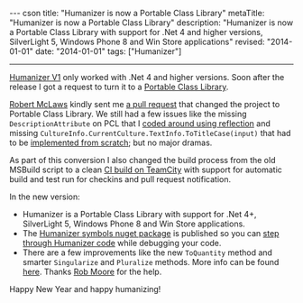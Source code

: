 --- cson
title: "Humanizer is now a Portable Class Library"
metaTitle: "Humanizer is now a Portable Class Library"
description: "Humanizer is now a Portable Class Library with support for .Net 4 and higher versions, SilverLight 5, Windows Phone 8 and Win Store applications"
revised: "2014-01-01"
date: "2014-01-01"
tags: ["Humanizer"]

---
[Humanizer V1](/humanizer-v1) only worked with .Net 4 and higher versions. Soon after the release I got a request to turn it to a [Portable Class Library](http://msdn.microsoft.com/en-us/library/gg597391.aspx). 

[Robert McLaws](https://twitter.com/robertmclaws) kindly sent me [a pull request](https://github.com/MehdiK/Humanizer/pull/28) that changed the project to Portable Class Library. We still had a few issues like the missing `DescriptionAttribute` on PCL that I [coded around using reflection](https://github.com/MehdiK/Humanizer/blob/master/src/Humanizer/EnumHumanizeExtensions.cs#L33) and missing `CultureInfo.CurrentCulture.TextInfo.ToTitleCase(input)` that had to be [implemented from scratch](https://github.com/MehdiK/Humanizer/blob/master/src/Humanizer/Transformer/ToTitleCase.cs); but no major dramas.

As part of this conversion I also changed the build process from the old MSBuild script to a clean [CI build on TeamCity](/continuous-integration-delivery-github-teamcity) with support for automatic build and test run for checkins and pull request notification. 

In the new version:

 - Humanizer is a Portable Class Library with support for .Net 4+, SilverLight 5, Windows Phone 8 and Win Store applications. 
 - The [Humanizer symbols nuget package](http://www.symbolsource.org/Public/Metadata/NuGet/Project/Humanizer) is published so you can [step through Humanizer code](http://www.symbolsource.org/Public/Home/VisualStudio) while debugging your code.
 - There are a few improvements like the new `ToQuantity` method and smarter `Singularize` and `Pluralize` methods. More info can be found [here](https://github.com/MehdiK/Humanizer#inflector-methods). Thanks [Rob Moore](http://robdmoore.id.au/) for the help.
 
Happy New Year and happy humanizing!

